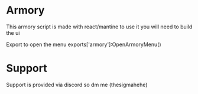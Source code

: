 # Armory

This armory script is made with react/mantine to use it you will need to build the ui

Export to open the menu
exports['armory']:OpenArmoryMenu()

# Support
Support is provided via discord so dm me (thesigmahehe)
